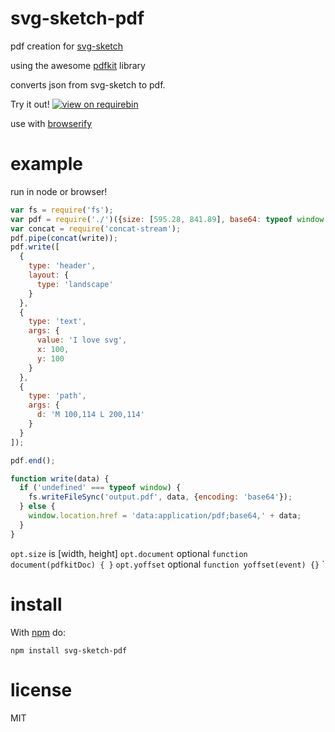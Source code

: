# svg-sketch-pdf

pdf creation for [svg-sketch](https://github.com/jameskyburz/svg-sketch)

using the awesome [pdfkit](https://github.com/devongovett/pdfkit) library

converts json from svg-sketch to pdf.

Try it out! [![view on requirebin](http://requirebin.com/badge.png)](http://requirebin.com/?gist=b4bd7115e66f79e0a841)

use with [browserify](http://browserify.org)

# example

run in node or browser!

``` js
var fs = require('fs');
var pdf = require('./')({size: [595.28, 841.89], base64: typeof window !== 'undefined'});
var concat = require('concat-stream');
pdf.pipe(concat(write));
pdf.write([
  {
    type: 'header',
    layout: {
      type: 'landscape'
    }
  },
  {
    type: 'text',
    args: {
      value: 'I love svg',
      x: 100,
      y: 100
    }
  },
  {
    type: 'path',
    args: {
      d: 'M 100,114 L 200,114'
    }
  }
]);

pdf.end();

function write(data) {
  if ('undefined' === typeof window) {
    fs.writeFileSync('output.pdf', data, {encoding: 'base64'});
  } else {
    window.location.href = 'data:application/pdf;base64,' + data;
  }
}
```

`opt.size` is [width, height]
`opt.document` optional `function document(pdfkitDoc) { }`
`opt.yoffset` optional `function yoffset(event) {}`
`

# install

With [npm](https://npmjs.org) do:

```
npm install svg-sketch-pdf
```

# license

MIT
